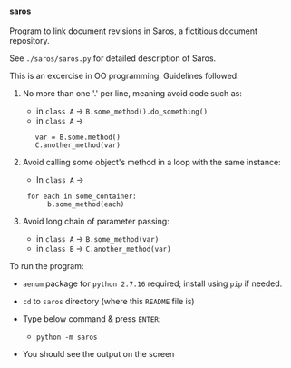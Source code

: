 #### saros
Program to link document revisions in Saros, a fictitious document repository.

See `./saros/saros.py` for detailed description of Saros.

This is an excercise in OO programming.  Guidelines followed:
  1. No more than one '.' per line, meaning avoid code such as:
       - in `class A` -> `B.some_method().do_something()`
       - in `class A` ->
       ```
          var = B.some.method()
          C.another_method(var)
        ```

  2. Avoid calling some object's method in a loop with the same instance:
       - In `class A` ->
       ```
        for each in some_container:
             b.some_method(each)
        ```

  3. Avoid long chain of parameter passing:
       - in `class A` -> `B.some_method(var)`
       - in `class B` -> `C.another_method(var)`

To run the program:
  - `aenum` package for `python 2.7.16` required; install using `pip` if needed.
  - `cd` to `saros` directory (where this `README` file is)
  - Type below command & press `ENTER`:

      - `python -m saros`

  - You should see the output on the screen


